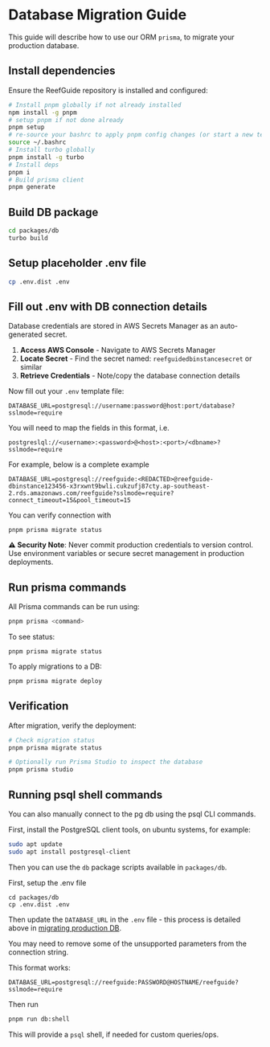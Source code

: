 # Database Migration Guide

This guide will describe how to use our ORM `prisma`, to migrate your production database.

## Install dependencies

Ensure the ReefGuide repository is installed and configured:

```bash
# Install pnpm globally if not already installed
npm install -g pnpm
# setup pnpm if not done already
pnpm setup
# re-source your bashrc to apply pnpm config changes (or start a new terminal session)
source ~/.bashrc
# Install turbo globally
pnpm install -g turbo
# Install deps
pnpm i
# Build prisma client
pnpm generate
```

## Build DB package

```bash
cd packages/db
turbo build
```

## Setup placeholder .env file

```bash
cp .env.dist .env
```

## Fill out .env with DB connection details

Database credentials are stored in AWS Secrets Manager as an auto-generated secret.

1. **Access AWS Console** - Navigate to AWS Secrets Manager
2. **Locate Secret** - Find the secret named: `reefguidedbinstancesecret` or similar
3. **Retrieve Credentials** - Note/copy the database connection details

Now fill out your `.env` template file:

```env
DATABASE_URL=postgresql://username:password@host:port/database?sslmode=require
```

You will need to map the fields in this format, i.e.

```
postgreslql://<username>:<password>@<host>:<port>/<dbname>?sslmode=require
```

For example, below is a complete example

```
DATABASE_URL=postgresql://reefguide:<REDACTED>@reefguide-dbinstance123456-x3rxwnt9bwli.cukzufj87cty.ap-southeast-2.rds.amazonaws.com/reefguide?sslmode=require?connect_timeout=15&pool_timeout=15
```

You can verify connection with

```
pnpm prisma migrate status
```

**⚠️ Security Note**: Never commit production credentials to version control. Use environment variables or secure secret management in production deployments.

## Run prisma commands

All Prisma commands can be run using:

```bash
pnpm prisma <command>
```

To see status:

```
pnpm prisma migrate status
```

To apply migrations to a DB:

```bash
pnpm prisma migrate deploy
```

## Verification

After migration, verify the deployment:

```bash
# Check migration status
pnpm prisma migrate status

# Optionally run Prisma Studio to inspect the database
pnpm prisma studio
```

## Running psql shell commands

You can also manually connect to the pg db using the psql CLI commands.

First, install the PostgreSQL client tools, on ubuntu systems, for example:

```bash
sudo apt update
sudo apt install postgresql-client
```

Then you can use the `db` package scripts available in `packages/db`.

First, setup the .env file

```
cd packages/db
cp .env.dist .env
```

Then update the `DATABASE_URL` in the `.env` file - this process is detailed above in [migrating production DB](#fill-out-env-with-db-connection-details).

You may need to remove some of the unsupported parameters from the connection string.

This format works:

```
DATABASE_URL=postgresql://reefguide:PASSWORD@HOSTNAME/reefguide?sslmode=require
```

Then run

```bash
pnpm run db:shell
```

This will provide a `psql` shell, if needed for custom queries/ops.
